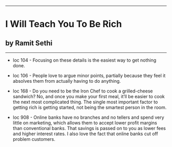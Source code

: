 
---
#  I Will Teach You To Be Rich
## by Ramit Sethi
---

 - loc 104 - Focusing on these details is the easiest way to get nothing done.

 - loc 106 - People love to argue minor points, partially because they feel it absolves them from actually having to do anything.

 - loc 168 - Do you need to be the Iron Chef to cook a grilled-cheese sandwich? No, and once you make your first meal, it’ll be easier to cook the next most complicated thing. The single most important factor to getting rich is getting started, not being the smartest person in the room.

 - loc 908 - Online banks have no branches and no tellers and spend very little on marketing, which allows them to accept lower profit margins than conventional banks. That savings is passed on to you as lower fees and higher interest rates. I also love the fact that online banks cut off problem customers.

